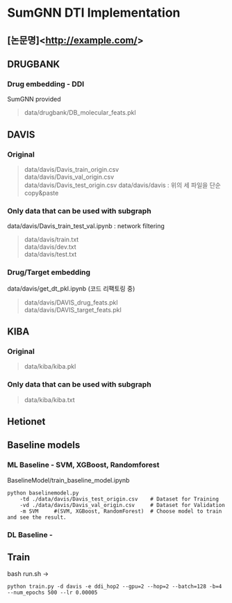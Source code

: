
SumGNN DTI Implementation
========================
[논문명]<<http://example.com/>>
----------------------------


## DRUGBANK
### 
### Drug embedding - DDI
SumGNN provided
> data/drugbank/DB_molecular_feats.pkl

## DAVIS
### Original
> data/davis/Davis_train_origin.csv  
> data/davis/Davis_val_origin.csv  
> data/davis/Davis_test_origin.csv
> data/davis/davis : 위의 세 파일을 단순 copy&paste 

### Only data that can be used with subgraph 
data/davis/Davis_train_test_val.ipynb : network filtering
> data/davis/train.txt  
> data/davis/dev.txt  
> data/davis/test.txt 

### Drug/Target embedding
data/davis/get_dt_pkl.ipynb (코드 리팩토링 중)
> data/davis/DAVIS_drug_feats.pkl  
> data/davis/DAVIS_target_feats.pkl

## KIBA
### Original
> data/kiba/kiba.pkl

### Only data that can be used with subgraph 
> data/kiba/kiba.txt


## Hetionet


## Baseline models
### ML Baseline - SVM, XGBoost, Randomforest
BaselineModel/train_baseline_model.ipynb  

```
python baselinemodel.py 
    -td ./data/davis/Davis_test_origin.csv    # Dataset for Training  
    -vd ./data/davis/Davis_val_origin.csv     # Dataset for Validation  
    -m SVM     #(SVM, XGBoost, RandomForest)  # Choose model to train and see the result. 
```

### DL Baseline - 

## Train
bash run.sh ->
```
python train.py -d davis -e ddi_hop2 --gpu=2 --hop=2 --batch=128 -b=4 --num_epochs 500 --lr 0.00005 
```
